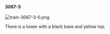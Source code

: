 #### 3067-3
![train-3067-3-0.png](https://github.com/lil-lab/nlvr/raw/master/nlvr/train/images/29/train-3067-3-0.png "train-3067-3-0.png")

There is a tower with a black base and yellow top.